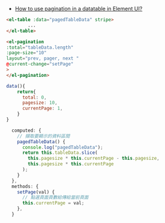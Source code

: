 
- [How to use pagination in a datatable in Element UI?](https://stackoverflow.com/questions/60902180/how-to-use-pagination-in-a-datatable-in-element-ui)


```html
<el-table :data="pagedTableData" stripe>
		...
</el-table>

<el-pagination
:total="tableData.length"
:page-size="10"
layout="prev, pager, next "
@current-change="setPage"
>
</el-pagination>
```

```js
data(){
	return{
	  total: 0,
      pagesize: 10,
      currentPage: 1,
	}
}
```

```js
  computed: {
    // 擷取要顯示的資料區間
    pagedTableData() {
      console.log("pagedTableData");
      return this.tableData.slice(
        this.pagesize * this.currentPage - this.pagesize,
        this.pagesize * this.currentPage
      );
    }
  },
  methods: {
    setPage(val) {
      // 點選頁面頁數給傳給當前頁面
      this.currentPage = val;
    },
  }
	 
```


